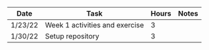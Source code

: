 | Date | Task | Hours | Notes |
|------|------|-------|------|
| 1/23/22 | Week 1 activities and exercise | 3 | |
| 1/30/22 | Setup repository | 3 | |
